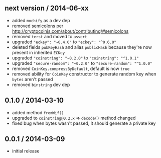 next version / 2014-06-xx
-------------------------
* added `mochify` as a dev dep
* removed semicolons per http://cryptocoinjs.com/about/contributing/#semicolons
* removed `terst` and moved to `assert`
* upgraded `"eckey": "~0.4.0"` to `"eckey": "^0.6.0"`
* deleted fields `pubKeyHash` and alias `publicHash` because they're now present in inherited `ECKey`
* upgraded `"coinstring": "~0.2.0"` to `"coinstring": "^1.0.1"`
* upgraded `"secure-random": "~0.2.0"` to `"secure-random": "^1.0.0"`
* removed `CoinKey.compressByDefault`, default is now `true`
* removed ability for `CoinKey` constructor to generate random key when `bytes` aren't passed
* removed `binstring` dev dep

0.1.0 / 2014-03-10
------------------
* added method `fromWif()`
* upgraded to `coinstring@0.2.x` => `decode()` method changed
* fixed bug when bytes wasn't passed, it should generate a private key 

0.0.1 / 2014-03-09
------------------
* initial release

